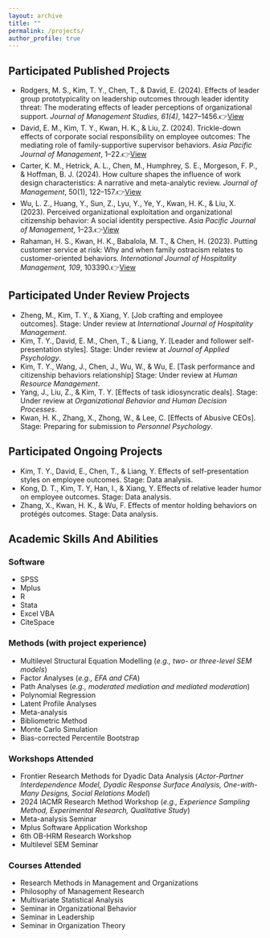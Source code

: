 ```yaml
---
layout: archive
title: ""
permalink: /projects/
author_profile: true
---
```


## Participated Published Projects

- Rodgers, M. S., Kim, T. Y., Chen, T., & David, E. (2024). Effects of leader group prototypicality on leadership outcomes through leader identity threat: The moderating effects of leader perceptions of organizational support. *Journal of Management Studies, 61(4)*, 1427–1456.👉[View](https://doi.org/10.1111/joms.12927)
- David, E. M., Kim, T. Y., Kwan, H. K., & Liu, Z. (2024). Trickle-down effects of corporate social responsibility on employee outcomes: The mediating role of family-supportive supervisor behaviors. *Asia Pacific Journal of Management*, 1–22.👉[View](https://doi.org/10.1007/s10490-024-09994-w)
- Carter, K. M., Hetrick, A. L., Chen, M., Humphrey, S. E., Morgeson, F. P., & Hoffman, B. J. (2024). How culture shapes the influence of work design characteristics: A narrative and meta-analytic review. *Journal of Management*, 50(1), 122–157.👉[View](https://doi.org/10.1177/01492063231179405)
- Wu, L. Z., Huang, Y., Sun, Z., Lyu, Y., Ye, Y., Kwan, H. K., & Liu, X. (2023). Perceived organizational exploitation and organizational citizenship behavior: A social identity perspective. *Asia Pacific Journal of Management*, 1–23.👉[View](https://doi.org/10.1007/s10490-023-09919-z)
- Rahaman, H. S., Kwan, H. K., Babalola, M. T., & Chen, H. (2023). Putting customer service at risk: Why and when family ostracism relates to customer-oriented behaviors. *International Journal of Hospitality Management, 109*, 103390.👉[View](https://doi.org/10.1016/j.ijhm.2022.103390)

## Participated Under Review Projects

- Zheng, M., Kim, T. Y., & Xiang, Y. [Job crafting and employee outcomes]. Stage: Under review at *International Journal of Hospitality Management*.
- Kim, T. Y., David, E. M., Chen, T., & Liang, Y. [Leader and follower self-presentation styles]. Stage: Under review at *Journal of Applied Psychology*.
- Kim, T. Y., Wang, J., Chen, J., Wu, W., & Wu, E. [Task performance and citizenship behaviors relationship] Stage: Under review at *Human Resource Management*.
- Yang, J., Liu, Z., & Kim, T. Y. [Effects of task idiosyncratic deals]. Stage: Under review at *Organizational Behavior and Human Decision Processes*.
- Kwan, H. K., Zhang, X., Zhong, W., & Lee, C. [Effects of Abusive CEOs]. Stage: Preparing for submission to *Personnel Psychology*.

## Participated Ongoing Projects

- Kim, T. Y., David, E., Chen, T., & Liang, Y. Effects of self-presentation styles on employee outcomes. Stage: Data analysis.
- Kong, D. T., Kim, T. Y, Han, I., & Xiang, Y. Effects of relative leader humor on employee outcomes. Stage: Data analysis.
- Zhang, X., Kwan, H. K., & Wu, F. Effects of mentor holding behaviors on protégés outcomes. Stage: Data analysis.

## Academic Skills And Abilities

### Software

- SPSS
- Mplus
- R
- Stata
- Excel VBA
- CiteSpace

### Methods (with project experience)

- Multilevel Structural Equation Modelling (*e.g., two- or three-level SEM models*)
- Factor Analyses (*e.g., EFA and CFA*)
- Path Analyses (*e.g., moderated mediation and mediated moderation*)
- Polynomial Regression
- Latent Profile Analyses
- Meta-analysis
- Bibliometric Method
- Monte Carlo Simulation
- Bias-corrected Percentile Bootstrap

### Workshops Attended

- Frontier Research Methods for Dyadic Data Analysis (*Actor-Partner Interdependence Model, Dyadic Response Surface Analysis, One-with-Many Designs, Social Relations Model*)
- 2024 IACMR Research Method Workshop (*e.g., Experience Sampling Method, Experimental Research, Qualitative Study*)
- Meta-analysis Seminar
- Mplus Software Application Workshop
- 6th OB-HRM Research Workshop
- Multilevel SEM Seminar

### Courses Attended

- Research Methods in Management and Organizations
- Philosophy of Management Research
- Multivariate Statistical Analysis
- Seminar in Organizational Behavior
- Seminar in Leadership
- Seminar in Organization Theory